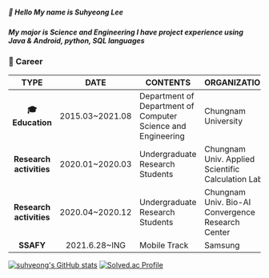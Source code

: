 ##### :wave: Hello My name is Suhyeong Lee #####
##### My major is **Science and Engineering** I have project experience using Java & Android, python, SQL languages #####

### :purple_heart: Career
<div align=center>
  
| TYPE | DATE | CONTENTS | ORGANIZATION |
| :------: | :------: | ------ | ------ |
|       **:mortar_board:Education**      |   2015.03~2021.08  |   Department of Department of Computer    Science and Engineering   |  Chungnam University                                 |
|  **Research activities** |   2020.01~2020.03  |   Undergraduate Research Students                                   |  Chungnam Univ.   Applied Scientific Calculation Lab |
|  **Research activities** |   2020.04~2020.12  |   Undergraduate Research Students                                   |  Chungnam Univ.   Bio-AI Convergence Research Center |
|         **SSAFY**        |     2021.6.28~ING   |   Mobile Track  |  Samsung |
</div>

[![suhyeong's GitHub stats](https://github-readme-stats.vercel.app/api?username=eel0511)](https://github.com/eel0511/github-readme-stats)
[![Solved.ac Profile](http://mazassumnida.wtf/api/v2/generate_badge?boj=eel0511)](https://solved.ac/eel0511/)
